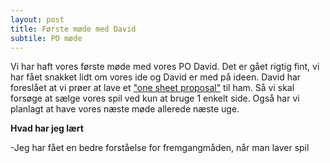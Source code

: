 ```yaml
---
layout: post
title: Første møde med David
subtile: PO møde
---
```


Vi har haft vores første møde med vores PO David. Det er gået rigtig fint, vi har fået snakket lidt om vores ide og David er med på ideen.
David har foreslået at vi prøer at lave et ["one sheet proposal"](https://docs.google.com/document/d/1P3e3bMZJL0-2v4rFULFydfyRTFwTMkWMofUhUt2AyhU/edit?usp=sharing) til ham. Så vi skal forsøge at sælge vores spil ved kun at bruge 1 enkelt
side. Også har vi planlagt at have vores næste møde allerede næste uge.

**Hvad har jeg lært**

-Jeg har fået en bedre forståelse for fremgangmåden, når man laver spil


